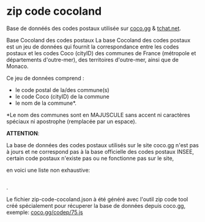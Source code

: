 # zip code cocoland

Base de donnéés des codes postaux utilisée sur [coco.gg](https://www.coco.gg) & [tchat.net](https://www.tchat.net).

Base Cocoland des codes postaux
La base Cocoland des codes postaux est un jeu de données qui fournit la correspondance entre les codes postaux et les codes Coco (cityID) des communes de France (métropole et départements d'outre-mer), des territoires d'outre-mer, ainsi que de Monaco.

Ce jeu de données comprend :

* le code postal de la/des commune(s)
* le code Coco (cityID) de la commune
* le nom de la commune*.

*Le nom des communes sont en MAJUSCULE sans accent ni caractères spéciaux ni apostrophe (remplacée par un espace).

**ATTENTION**:

La base de données des codes postaux utilisés sur le site coco.gg n'est pas à jours et ne correspond pas à la base officielle des codes postaux INSEE, certain code postaux n'existe pas ou ne fonctionne pas sur le site,

en voici une liste non exhaustive:

```13123, 20090, 20256, 34070, 34080, 34090, 59493, 59777, 68124, 68126, 76620, 80080, 80090, 97142, 97234, 98703, 98746, 98747, 98748, 98749, 98785, 98786, 98787, 98788, 98789, 98790, 98792, 98796, 98810 98830, 98836, 98837, 98838, 98839, 98859, 98874, 98875, 98876, 98877, 98878, 98881,98882, 98883, 98884, 98885, 98889
```

.

Le fichier zip-code-cocoland.json à été généré avec l'outil zip code tool créé spécialement pour récuperer la base de données depuis coco.gg, exemple: [coco.gg/codep/75.js](https://coco.gg/codep/75.js)
